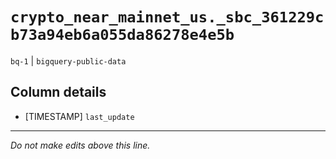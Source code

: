 # `crypto_near_mainnet_us._sbc_361229cb73a94eb6a055da86278e4e5b`
`bq-1` | `bigquery-public-data`

## Column details
* [TIMESTAMP] `last_update`

-------------------------------------------------------------------------------
*Do not make edits above this line.*
